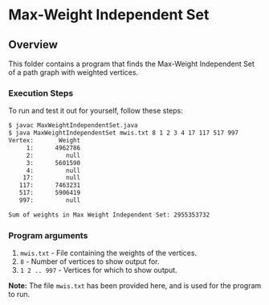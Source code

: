 # Max-Weight Independent Set

## Overview

This folder contains a program that finds the Max-Weight Independent Set of a
path graph with weighted vertices.

### Execution Steps

To run and test it out for yourself, follow these steps:

```bash
$ javac MaxWeightIndependentSet.java
$ java MaxWeightIndependentSet mwis.txt 8 1 2 3 4 17 117 517 997
Vertex:       Weight
     1:      4962786
     2:         null
     3:      5601590
     4:         null
    17:         null
   117:      7463231
   517:      5906419
   997:         null

Sum of weights in Max Weight Independent Set: 2955353732
```

### Program arguments

1. `mwis.txt` - File containing the weights of the vertices.
1. `8` - Number of vertices to show output for.
1. `1 2 .. 997` - Vertices for which to show output.

**Note:** The file `mwis.txt` has been provided here, and is used for the
program to run.
